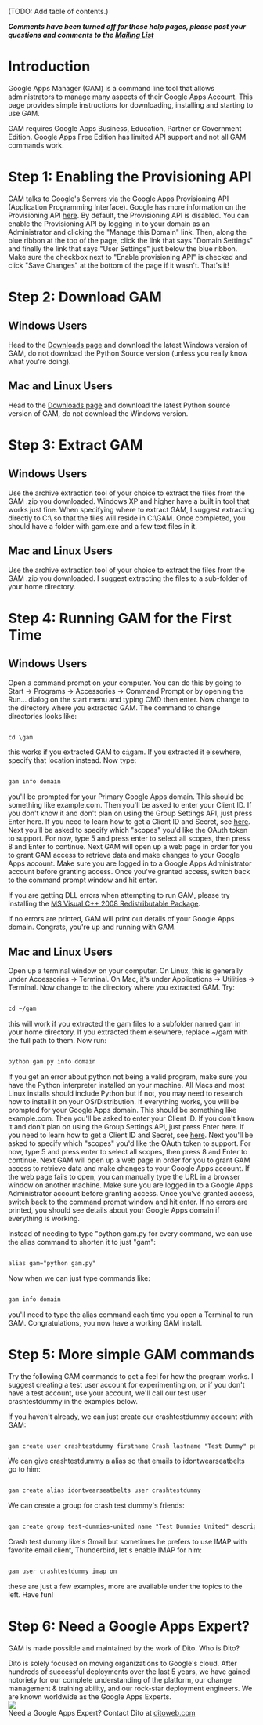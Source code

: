 (TODO: Add table of contents.)

_**Comments have been turned off for these help pages, please post your questions and comments to the [Mailing List](http://groups.google.com/group/google-apps-manager)**_

# Introduction

Google Apps Manager (GAM) is a command line tool that allows administrators to manage many aspects of their Google Apps Account. This page provides simple instructions for downloading, installing and starting to use GAM.

GAM requires Google Apps Business, Education, Partner or Government Edition.  Google Apps Free Edition has limited API support and not all GAM commands work.

# Step 1: Enabling the Provisioning API
GAM talks to Google's Servers via the Google Apps Provisioning API (Application Programming Interface). Google has more information on the Provisioning API [here](http://www.google.com/support/a/bin/answer.py?hl=en&answer=60757). By default, the Provisioning API is disabled. You can enable the Provisioning API by logging in to your domain as an Administrator and clicking the "Manage this Domain" link. Then, along the blue ribbon at the top of the page, click the link that says "Domain Settings" and finally the link that says "User Settings" just below the blue ribbon. Make sure the checkbox next to "Enable provisioning API" is checked and click "Save Changes" at the bottom of the page if it wasn't. That's it!

# Step 2: Download GAM
## Windows Users
Head to the [Downloads page](http://code.google.com/p/google-apps-manager/downloads/list) and download the latest Windows version of GAM, do not download the Python Source version (unless you really know what you're doing).

## Mac and Linux Users
Head to the [Downloads page](http://code.google.com/p/google-apps-manager/downloads/list) and download the latest Python source version of GAM, do not download the Windows version.

# Step 3: Extract GAM
## Windows Users
Use the archive extraction tool of your choice to extract the files from the GAM .zip you downloaded. Windows XP and higher have a built in tool that works just fine. When specifying where to extract GAM, I suggest extracting directly to C:\ so that the files will reside in C:\GAM. Once completed, you should have a folder with gam.exe and a few text files in it.

## Mac and Linux Users
Use the archive extraction tool of your choice to extract the files from the GAM .zip you downloaded. I suggest extracting the files to a sub-folder of your home directory.

# Step 4: Running GAM for the First Time
## Windows Users
Open a command prompt on your computer. You can do this by going to Start -> Programs -> Accessories -> Command Prompt or by opening the Run... dialog on the start menu and typing CMD then enter. Now change to the directory where you extracted GAM. The command to change directories looks like:
```html

cd \gam
```
this works if you extracted GAM to c:\gam. If you extracted it elsewhere, specify that location instead. Now type:
```html

gam info domain
```
you'll be prompted for your Primary Google Apps domain. This should be something like example.com. Then you'll be asked to enter your Client ID. If you don't know it and don't plan on using the Group Settings API, just press Enter here. If you need to learn how to get a Client ID and Secret, see [here](http://code.google.com/p/google-apps-manager/wiki/GettingAnOAuthConsoleKey). Next you'll be asked to specify which "scopes" you'd like the OAuth token to support. For now, type 5 and press enter to select all scopes, then press 8 and Enter to continue. Next GAM will open up a web page in order for you to grant GAM access to retrieve data and make changes to your Google Apps account. Make sure you are logged in to a Google Apps Administrator account before granting access. Once you've granted access, switch back to the command prompt window and hit enter.

If you are getting DLL errors when attempting to run GAM, please try installing the [MS Visual C++ 2008 Redistributable Package](http://www.microsoft.com/downloads/en/details.aspx?FamilyID=9b2da534-3e03-4391-8a4d-074b9f2bc1bf&displaylang=en).

If no errors are printed, GAM will print out details of your Google Apps domain. Congrats, you're up and running with GAM.

## Mac and Linux Users
Open up a terminal window on your computer. On Linux, this is generally under Accessories -> Terminal. On Mac, it's under Applications -> Utilities -> Terminal. Now change to the directory where you extracted GAM. Try:
```html

cd ~/gam
```
this will work if you extracted the gam files to a subfolder named gam in your home directory. If you extracted them elsewhere, replace ~/gam with the full path to them. Now run:
```html

python gam.py info domain
```
If you get an error about python not being a valid program, make sure you have the Python interpreter installed on your machine. All Macs and most Linux installs should include Python but if not, you may need to research how to install it on your OS/Distribution. If everything works, you will be prompted for your Google Apps domain. This should be something like example.com. Then you'll be asked to enter your Client ID. If you don't know it and don't plan on using the Group Settings API, just press Enter here. If you need to learn how to get a Client ID and Secret, see [here](http://code.google.com/p/google-apps-manager/wiki/GettingAnOAuthConsoleKey). Next you'll be asked to specify which "scopes" you'd like the OAuth token to support. For now, type 5 and press enter to select all scopes, then press 8 and Enter to continue. Next GAM will open up a web page in order for you to grant GAM access to retrieve data and make changes to your Google Apps account. If the web page fails to open, you can manually type the URL in a browser window on another machine. Make sure you are logged in to a Google Apps Administrator account before granting access. Once you've granted access, switch back to the command prompt window and hit enter. If no errors are printed, you should see details about your Google Apps domain if everything is working.

Instead of needing to type "python gam.py for every command, we can use the alias command to shorten it to just "gam":
```html

alias gam="python gam.py"
```
Now when we can just type commands like:
```html

gam info domain
```
you'll need to type the alias command each time you open a Terminal to run GAM. Congratulations, you now have a working GAM install.

# Step 5: More simple GAM commands

Try the following GAM commands to get a feel for how the program works. I suggest creating a test user account for experimenting on, or if you don't have a test account, use your account, we'll call our test user crashtestdummy in the examples below.

If you haven't already, we can just create our crashtestdummy account with GAM:
```html

gam create user crashtestdummy firstname Crash lastname "Test Dummy" password "BuckleUp"
```

We can give crashtestdummy a alias so that emails to idontwearseatbelts go to him:
```html

gam create alias idontwearseatbelts user crashtestdummy
```

We can create a group for crash test dummy's friends:
```html

gam create group test-dummies-united name "Test Dummies United" description "Support Group Against Plastic Abuse" permission member
```

Crash test dummy like's Gmail but sometimes he prefers to use IMAP with favorite email client, Thunderbird, let's enable IMAP for him:
```html

gam user crashtestdummy imap on
```

these are just a few examples, more are available under the topics to the left. Have fun!

# Step 6: Need a Google Apps Expert?
GAM is made possible and maintained by the work of Dito. Who is Dito?

Dito is solely focused on moving organizations to Google's cloud. After hundreds of successful deployments over the last 5 years, we have gained notoriety for our complete understanding of the platform, our change management & training ability, and our rock-star deployment engineers. We are known worldwide as the Google Apps Experts.
<br><a href='http://www.ditoweb.com?s=gam'><img src='http://ditoweb.com/images/website/header-logo.png' /></a>
<br>
Need a Google Apps Expert? Contact Dito at <a href='http://www.ditoweb.com?s=gam'>ditoweb.com</a>